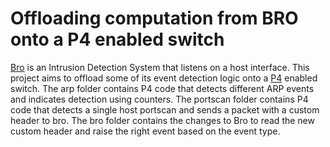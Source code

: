 # Offloading computation from BRO onto a P4 enabled switch

[Bro](https://github.com/bro/bro/) is an Intrusion Detection System that listens on a host interface.
This project aims to offload some of its event detection logic onto a [P4](https://p4.org/) enabled switch.
The arp folder contains P4 code that detects different ARP events and indicates detection using counters.
The portscan folder contains P4 code that detects a single host portscan and sends a packet with a custom header to bro.
The bro folder contains the changes to Bro to read the new custom header and raise the right event based on the event type.

